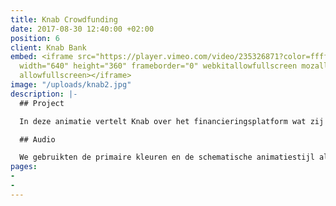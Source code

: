 ```yaml
---
title: Knab Crowdfunding
date: 2017-08-30 12:40:00 +02:00
position: 6
client: Knab Bank
embed: <iframe src="https://player.vimeo.com/video/235326871?color=ffffff&title=0&byline=0&portrait=0"
  width="640" height="360" frameborder="0" webkitallowfullscreen mozallowfullscreen
  allowfullscreen></iframe>
image: "/uploads/knab2.jpg"
description: |-
  ## Project

  In deze animatie vertelt Knab over het financieringsplatform wat zij hun klanten bieden, om crowdfunding voor ondernemers mogelijk te maken.

  ## Audio

  We gebruikten de primaire kleuren en de schematische animatiestijl als inspiratie voor ons sounddesign, om zo een passend palet aan kleurrijke, ronde sounds te creëren.
pages:
- 
- 
---
```


